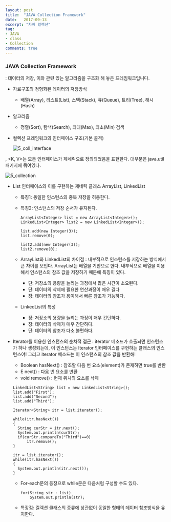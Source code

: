 ```yaml
---
layout: post
title:  "JAVA Collection Framework"
date:   2017-09-13
excerpt: "자바 컬렉션"
tag:
- JAVA
- class
- Collection
comments: true
---
```


### JAVA Collection Framework

: 데이터의 저장, 이와 관련 있는 알고리즘을 구조화 해 놓은 프레임워크입니다.

- 자료구조의 정형화된 데이터의 저장방식

  - 배열(Array), 리스트(List), 스택(Stack), 큐(Queue), 트리(Tree), 해시(Hash)

- 알고리즘

  - 정렬(Sort), 탐색(Search), 최대(Max), 최소(Min) 검색

- 컬렉션 프레임워크의 인터페이스 구조(기본 골격)

  ![5_coll_interface](/Users/todayistheday/Documents/스터디/mdFile_pic/5_coll_interface.png)

<E>, <K, V>는 모든 인터페이스가 제네릭으로 정의되었음을 표현한다. 대부분은 java.util 패키지에 묶여있다.

![5_collection](/Users/todayistheday/Documents/스터디/mdFile_pic/5_collection.jpg)

- List<E> 인터페이스와 이를 구현하는 제네릭 클래스 ArrayList<E>, LinkedList<E>

  - 특징1: 동일한 인스턴스의 중복 저장을 허용한다.

  - 특징2: 인스턴스의 저장 순서가 유지된다.

    ```
    ArrayList<Integer> list = new ArrayList<Integer>();
    LinkedList<Integer> list2 = new LinkedList<Integer>();

    list.add(new Integer(3));
    list.remove(0);

    list2.add(new Integer(3));
    list2.remove(0);
    ```

  - ArrayList<E>와 LinkedList<E>의 차이점
    : 내부적으로 인스턴스를 저장하는 방식에서 큰 차이를 보인다. ArrayList는 배열을 기반으로 한다. 내부적으로 배열을 이용해서 인스턴스의 참조 값을 저장하기 때문에 특징이 있다.

    - 단: 저장소의 용량을 늘리는 과정에서 많은 시간이 소요된다.
    - 단: 데이터의 삭제에 필요한 연산과정이 매우 길다
    - 장: 데이터의 참조가 용이해서 빠른 참조가 가능하다.

  - LinkedList<E>의 특성

    - 장: 저장소의 용량을 늘리는 과정이 매우 간단하다.
    - 장: 데이터의 삭제가 매우 간단하다.
    - 단: 데이터의 참조가 다소 불편하다.

- Iterator를 이용한 인스턴스의 순차적 접근
  : iterator 메소드가 호출되면 인스턴스가 하나 생성되는데, 이 인스턴스는 Iterator<E> 인터페이스를 구현하는 클래스의 인스턴스야! 그리고 iterator 메소드는 이 인스턴스의 참조 값을 반환해!

  - Boolean hasNext()	: 참조할 다음 번 요소(element)가 존재하면 true를 반환
  - E next()                           : 다음 번 요소를 반환
  - void remove()               : 현재 위치의 요소를 삭제

  ```
  LinkedList<String> list = new LinkedList<String>();
  list.add("First");
  list.add("Second");
  list.add("Third");

  Iterator<String> itr = list.iterator();

  while(itr.hasNext())
  {
    String curStr = itr.next();
    System.out.println(curStr);
    if(curStr.compareTo("Third")==0)
    	itr.remove();
  }

  itr = list.iterator();
  while(itr.hasNext())
  {
   	System.out.println(itr.next());
  }
  ```

  - For-each문의 등장으로 while문은 다음처럼 구성할 수도 있다.

    ```
    for(String str : list)
    	System.out.println(str);
    ```

  - 특장점: 컬렉션 클래스의 종류에 상관없이 동일한 형태의 데이터 참조방식을 유지한다.